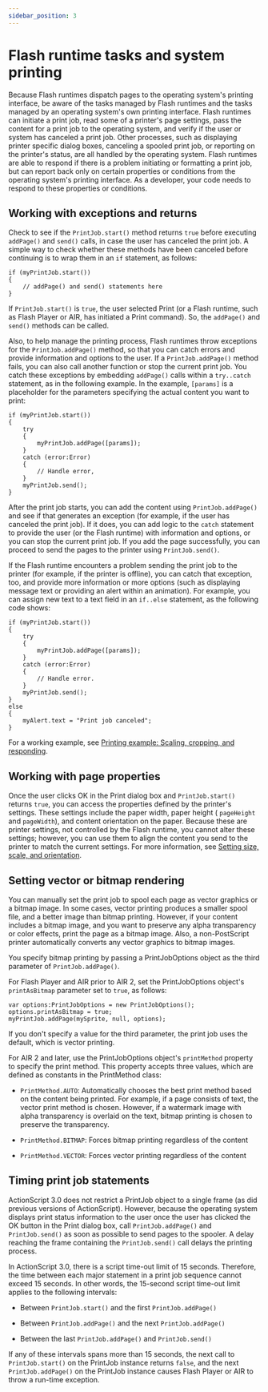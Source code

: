 ```yaml
---
sidebar_position: 3
---
```


# Flash runtime tasks and system printing

Because Flash runtimes dispatch pages to the operating system's printing
interface, be aware of the tasks managed by Flash runtimes and the tasks managed
by an operating system's own printing interface. Flash runtimes can initiate a
print job, read some of a printer's page settings, pass the content for a print
job to the operating system, and verify if the user or system has canceled a
print job. Other processes, such as displaying printer specific dialog boxes,
canceling a spooled print job, or reporting on the printer's status, are all
handled by the operating system. Flash runtimes are able to respond if there is
a problem initiating or formatting a print job, but can report back only on
certain properties or conditions from the operating system's printing interface.
As a developer, your code needs to respond to these properties or conditions.

## Working with exceptions and returns

Check to see if the `PrintJob.start()` method returns `true` before executing
`addPage()` and `send()` calls, in case the user has canceled the print job. A
simple way to check whether these methods have been canceled before continuing
is to wrap them in an `if` statement, as follows:

```
if (myPrintJob.start())
{
	// addPage() and send() statements here
}
```

If `PrintJob.start()` is `true`, the user selected Print (or a Flash runtime,
such as Flash Player or AIR, has initiated a Print command). So, the `addPage()`
and `send()` methods can be called.

Also, to help manage the printing process, Flash runtimes throw exceptions for
the `PrintJob.addPage()` method, so that you can catch errors and provide
information and options to the user. If a `PrintJob.addPage()` method fails, you
can also call another function or stop the current print job. You catch these
exceptions by embedding `addPage()` calls within a `try..catch` statement, as in
the following example. In the example, `[params]` is a placeholder for the
parameters specifying the actual content you want to print:

```
if (myPrintJob.start())
{
	try
	{
		myPrintJob.addPage([params]);
	}
	catch (error:Error)
	{
		// Handle error,
	}
	myPrintJob.send();
}
```

After the print job starts, you can add the content using `PrintJob.addPage()`
and see if that generates an exception (for example, if the user has canceled
the print job). If it does, you can add logic to the `catch` statement to
provide the user (or the Flash runtime) with information and options, or you can
stop the current print job. If you add the page successfully, you can proceed to
send the pages to the printer using `PrintJob.send()`.

If the Flash runtime encounters a problem sending the print job to the printer
(for example, if the printer is offline), you can catch that exception, too, and
provide more information or more options (such as displaying message text or
providing an alert within an animation). For example, you can assign new text to
a text field in an `if..else` statement, as the following code shows:

```
if (myPrintJob.start())
{
	try
	{
		myPrintJob.addPage([params]);
	}
	catch (error:Error)
	{
		// Handle error.
	}
	myPrintJob.send();
}
else
{
	myAlert.text = "Print job canceled";
}
```

For a working example, see
[Printing example: Scaling, cropping, and responding](./printing-example-scaling-cropping-and-responding.md).

## Working with page properties

Once the user clicks OK in the Print dialog box and `PrintJob.start()` returns
`true`, you can access the properties defined by the printer's settings. These
settings include the paper width, paper height ( `pageHeight` and `pageWidth`),
and content orientation on the paper. Because these are printer settings, not
controlled by the Flash runtime, you cannot alter these settings; however, you
can use them to align the content you send to the printer to match the current
settings. For more information, see
[Setting size, scale, and orientation](./setting-size-scale-and-orientation.md).

## Setting vector or bitmap rendering

You can manually set the print job to spool each page as vector graphics or a
bitmap image. In some cases, vector printing produces a smaller spool file, and
a better image than bitmap printing. However, if your content includes a bitmap
image, and you want to preserve any alpha transparency or color effects, print
the page as a bitmap image. Also, a non-PostScript printer automatically
converts any vector graphics to bitmap images.

You specify bitmap printing by passing a PrintJobOptions object as the third
parameter of `PrintJob.addPage()`.

For Flash Player and AIR prior to AIR 2, set the PrintJobOptions object's
`printAsBitmap` parameter set to `true`, as follows:

```
var options:PrintJobOptions = new PrintJobOptions();
options.printAsBitmap = true;
myPrintJob.addPage(mySprite, null, options);
```

If you don't specify a value for the third parameter, the print job uses the
default, which is vector printing.

For AIR 2 and later, use the PrintJobOptions object's `printMethod` property to
specify the print method. This property accepts three values, which are defined
as constants in the PrintMethod class:

- `PrintMethod.AUTO`: Automatically chooses the best print method based on the
  content being printed. For example, if a page consists of text, the vector
  print method is chosen. However, if a watermark image with alpha transparency
  is overlaid on the text, bitmap printing is chosen to preserve the
  transparency.

- `PrintMethod.BITMAP`: Forces bitmap printing regardless of the content

- `PrintMethod.VECTOR`: Forces vector printing regardless of the content

## Timing print job statements

ActionScript 3.0 does not restrict a PrintJob object to a single frame (as did
previous versions of ActionScript). However, because the operating system
displays print status information to the user once the user has clicked the OK
button in the Print dialog box, call `PrintJob.addPage()` and `PrintJob.send()`
as soon as possible to send pages to the spooler. A delay reaching the frame
containing the `PrintJob.send()` call delays the printing process.

In ActionScript 3.0, there is a script time-out limit of 15 seconds. Therefore,
the time between each major statement in a print job sequence cannot exceed 15
seconds. In other words, the 15-second script time-out limit applies to the
following intervals:

- Between `PrintJob.start()` and the first `PrintJob.addPage()`

- Between `PrintJob.addPage()` and the next `PrintJob.addPage()`

- Between the last `PrintJob.addPage()` and `PrintJob.send()`

If any of these intervals spans more than 15 seconds, the next call to
`PrintJob.start()` on the PrintJob instance returns `false`, and the next
`PrintJob.addPage()` on the PrintJob instance causes Flash Player or AIR to
throw a run-time exception.
